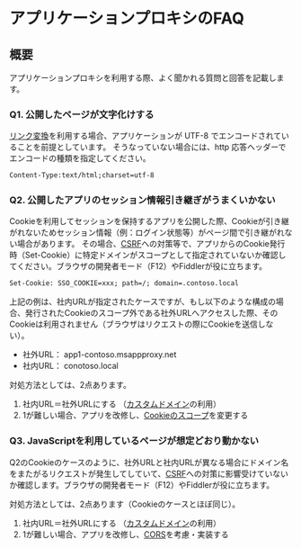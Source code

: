 # アプリケーションプロキシのFAQ

## 概要

アプリケーションプロキシを利用する際、よく聞かれる質問と回答を記載します。

### Q1. 公開したページが文字化けする

[リンク変換](https://docs.microsoft.com/ja-jp/azure/active-directory/application-proxy-link-translation
)を利用する場合、アプリケーションが UTF-8 でエンコードされていることを前提としています。 そうなっていない場合には、http 応答ヘッダーでエンコードの種類を指定してください。

``` HTML
Content-Type:text/html;charset=utf-8
```

### Q2. 公開したアプリのセッション情報引き継ぎがうまくいかない

Cookieを利用してセッションを保持するアプリを公開した際、Cookieが引き継がれないためセッション情報（例：ログイン状態等）がページ間で引き継がれない場合があります。
その場合、[CSRF](https://www.ipa.go.jp/security/awareness/vendor/programmingv2/contents/301.html)への対策等で、アプリからのCookie発行時（Set-Cookie）に特定ドメインがスコープとして指定されていないか確認してください。ブラウザの開発者モード（F12）やFiddlerが役に立ちます。

``` HTML
Set-Cookie: SSO_COOKIE=xxx; path=/; domain=.contoso.local
```

上記の例は、社内URLが指定されたケースですが、もし以下のような構成の場合、発行されたCookieのスコープ外である社外URLへアクセスした際、そのCookieは利用されません（ブラウザはリクエストの際にCookieを送信しない）。

* 社外URL： app1-contoso.msappproxy.net
* 社内URL： conotoso.local

対処方法としては、2点あります。

1. 社内URL＝社外URLにする （[カスタムドメイン](https://docs.microsoft.com/ja-jp/azure/active-directory/active-directory-application-proxy-custom-domains)の利用）
2. 1が難しい場合、アプリを改修し、[Cookieのスコープ](https://developer.mozilla.org/ja/docs/Web/HTTP/Cookies)を変更する

### Q3. JavaScriptを利用しているページが想定どおり動かない

Q2のCookieのケースのように、社外URLと社内URLが異なる場合にドメイン名をまたがるリクエストが発生してしていて、[CSRF](https://www.ipa.go.jp/security/awareness/vendor/programmingv2/contents/301.html)への対策に影響受けていないか確認します。ブラウザの開発者モード（F12）やFiddlerが役に立ちます。

対処方法としては、2点あります（Cookieのケースとほぼ同じ）。

1. 社内URL＝社外URLにする （[カスタムドメイン](https://docs.microsoft.com/ja-jp/azure/active-directory/active-directory-application-proxy-custom-domains)の利用）
2. 1が難しい場合、アプリを改修し、[CORS](https://developer.mozilla.org/ja/docs/Web/HTTP/HTTP_access_control)を考慮・実装する
